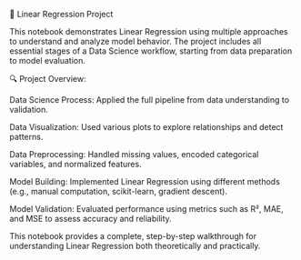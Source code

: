 📘 Linear Regression Project

This notebook demonstrates Linear Regression using multiple approaches to understand and analyze model behavior.
The project includes all essential stages of a Data Science workflow, starting from data preparation to model evaluation.

🔍 Project Overview:

Data Science Process: Applied the full pipeline from data understanding to validation.

Data Visualization: Used various plots to explore relationships and detect patterns.

Data Preprocessing: Handled missing values, encoded categorical variables, and normalized features.

Model Building: Implemented Linear Regression using different methods (e.g., manual computation, scikit-learn, gradient descent).

Model Validation: Evaluated performance using metrics such as R², MAE, and MSE to assess accuracy and reliability.

This notebook provides a complete, step-by-step walkthrough for understanding Linear Regression both theoretically and practically.
